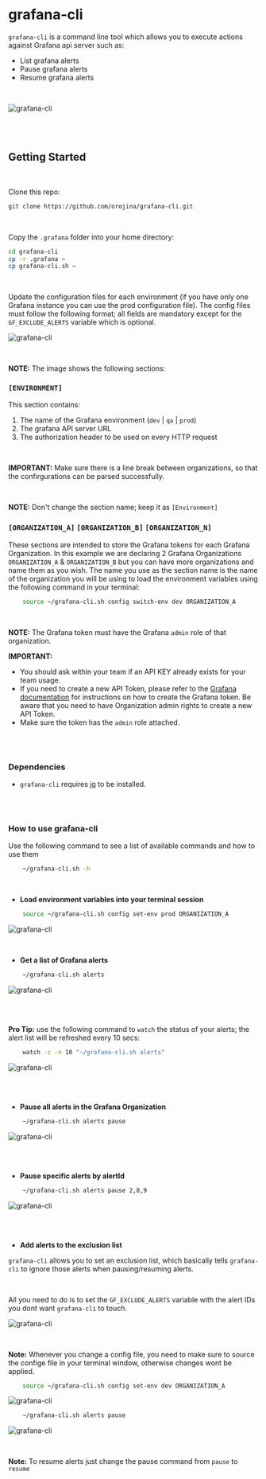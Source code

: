 # grafana-cli

`grafana-cli` is a command line tool which allows you to execute actions against Grafana api server such as:

- List grafana alerts
- Pause grafana alerts
- Resume grafana alerts

<br>

![grafana-cli](docs/images/Display_alerts.png)

<br><br>

## Getting Started

<br>

Clone this repo:

```sh
git clone https://github.com/orojina/grafana-cli.git
```

<br>

Copy the `.grafana` folder into your home directory:

```sh
cd grafana-cli
cp -r .grafana ~
cp grafana-cli.sh ~
```

<br>

Update the configuration files for each environment (if you have only one Grafana instance you can use the prod configuration file). The config files must follow the following format; all fields are mandatory except for the `GF_EXCLUDE_ALERTS` variable which is optional.

![grafana-cli](docs/images/Config_files.png)

<br>

**NOTE:** The image shows the following sections:
###  `[ENVIRONMENT]` 
This section contains:
1) The name of the Grafana environment (`dev` | `qa` | `prod`)
2) The grafana API server URL
3) The authorization header to be used on every HTTP request

<br>

**IMPORTANT:** Make sure there is a line break between organizations, so that the confirgurations can be parsed successfully.

<br>

**NOTE:** Don't change the section name; keep it as `[Environment]`
###  `[ORGANIZATION_A]` `[ORGANIZATION_B]` `[ORGANIZATION_N]`
These sections are intended to store the Grafana tokens for each Grafana Organization. In this example we are declaring 2 Grafana Organizations `ORGANIZATION_A` & `ORGANIZATION_B` but you can have more organizations and name them as you wish. The name you use as the section name is the name of the organization you will be using to load the environment variables using the following command in your terminal: 

```sh
    source ~/grafana-cli.sh config switch-env dev ORGANIZATION_A
```

<br>

**NOTE:** The Grafana token must have the Grafana `admin` role of that organization.

**IMPORTANT:**  
* You should ask within your team if an API KEY already exists for your team usage.
* If you need to create a new API Token, please refer to the [Grafana documentation](https://grafana.com/docs/grafana/latest/http_api/auth/#create-api-token) for instructions on how to create the Grafana token. Be aware that you need to have Organization admin rights to create a new API Token.
* Make sure the token has the `admin` role attached.

<br><br>

### Dependencies

- `grafana-cli` requires [jq](https://stedolan.github.io/jq/download/) to be installed.

<br><br>

### How to use grafana-cli
Use the following command to see a list of available commands and how to use them

```sh
    ~/grafana-cli.sh -h
```


<br>

- **Load environment variables into your terminal session**
```sh
    source ~/grafana-cli.sh config set-env prod ORGANIZATION_A
```
![grafana-cli](docs/images/Switch_Environment.png)

<br>

- **Get a list of Grafana alerts**
```sh
    ~/grafana-cli.sh alerts
```
![grafana-cli](docs/images/Display_alerts.PNG)

<br>

<br>

**Pro Tip:** use the following command to `watch` the status of your alerts; the alert list will be refreshed every 10 secs:

```sh
    watch -c -n 10 "~/grafana-cli.sh alerts"
```
![grafana-cli](docs/images/Watch.png)

<br><br>

- **Pause all alerts in the Grafana Organization**
```sh
    ~/grafana-cli.sh alerts pause
```
![grafana-cli](docs/images/Pause_all.png)

<br><br>

- **Pause specific alerts by alertId**
```sh
    ~/grafana-cli.sh alerts pause 2,8,9
```
![grafana-cli](docs/images/Pause_specific.png)

<br><br>

- **Add alerts to the exclusion list**

`grafana-cli` allows you to set an exclusion list, which basically tells `grafana-cli` to ignore those alerts when pausing/resuming alerts.

<br>

All you need to do is to set the `GF_EXCLUDE_ALERTS` variable with the alert IDs you dont want `grafana-cli` to touch.

![grafana-cli](docs/images/Exclude_alerts_config.png)

<br>

**Note:** Whenever you change a config file, you need to make sure to source the confige file in your terminal window, otherwise changes wont be applied.

```sh
    source ~/grafana-cli.sh config set-env dev ORGANIZATION_A
```

![grafana-cli](docs/images/Exclude_alerts1.png)

```sh
    ~/grafana-cli.sh alerts pause
```

![grafana-cli](docs/images/Exclude_alerts2.png)

<br>

**Note:** To resume alerts just change the pause command from `pause` to `resume`

